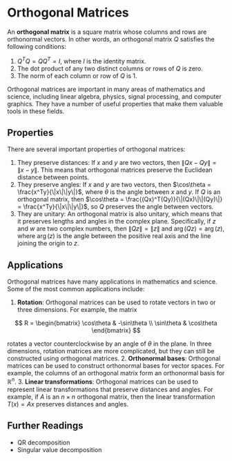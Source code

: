 # Orthogonal Matrices

An **orthogonal matrix** is a square matrix whose columns and rows are orthonormal vectors. In other words, an orthogonal matrix $Q$ satisfies the following conditions:

1. $Q^TQ = QQ^T = I$, where $I$ is the identity matrix.
2. The dot product of any two distinct columns or rows of $Q$ is zero.
3. The norm of each column or row of $Q$ is 1.

Orthogonal matrices are important in many areas of mathematics and science, including linear algebra, physics, signal processing, and computer graphics. They have a number of useful properties that make them valuable tools in these fields.

## Properties

There are several important properties of orthogonal matrices:

1. They preserve distances: If $x$ and $y$ are two vectors, then $\|Qx-Qy\| = \|x-y\|$. This means that orthogonal matrices preserve the Euclidean distance between points.
2. They preserve angles: If $x$ and $y$ are two vectors, then $\cos\theta = \frac{x^Ty}{\|x\|\|y\|}$, where $\theta$ is the angle between $x$ and $y$. If $Q$ is an orthogonal matrix, then $\cos\theta = \frac{(Qx)^T(Qy)}{\|(Qx)\|\|(Qy)\|} = \frac{x^Ty}{\|x\|\|y\|}$, so $Q$ preserves the angle between vectors.
3. They are unitary: An orthogonal matrix is also unitary, which means that it preserves lengths and angles in the complex plane. Specifically, if $z$ and $w$ are two complex numbers, then $\|Qz\| = \|z\|$ and $\operatorname{arg}(Qz) = \operatorname{arg}(z)$, where $\operatorname{arg}(z)$ is the angle between the positive real axis and the line joining the origin to $z$.

## Applications

Orthogonal matrices have many applications in mathematics and science. Some of the most common applications include:

1. **Rotation**: Orthogonal matrices can be used to rotate vectors in two or three dimensions. For example, the matrix

$$
R = \begin{bmatrix}
\cos\theta & -\sin\theta \\
\sin\theta & \cos\theta
\end{bmatrix}
$$

rotates a vector counterclockwise by an angle of $\theta$ in the plane. In three dimensions, rotation matrices are more complicated, but they can still be constructed using orthogonal matrices.
2. **Orthonormal bases**: Orthogonal matrices can be used to construct orthonormal bases for vector spaces. For example, the columns of an orthogonal matrix form an orthonormal basis for $\mathbb{R}^n$.
3. **Linear transformations**: Orthogonal matrices can be used to represent linear transformations that preserve distances and angles. For example, if $A$ is an $n\times n$ orthogonal matrix, then the linear transformation $T(x) = Ax$ preserves distances and angles.

## Further Readings

- QR decomposition
- Singular value decomposition

